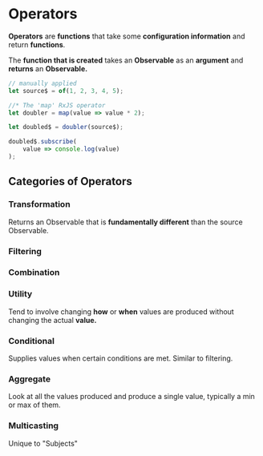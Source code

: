 # Operators

**Operators** are **functions** that take some **configuration information** and return **functions**. 

The **function that is created** takes an **Observable** as an **argument** and **returns** an **Observable.**

```typescript
// manually applied
let source$ = of(1, 2, 3, 4, 5);

//* The 'map' RxJS operator
let doubler = map(value => value * 2);

let doubled$ = doubler(source$);

doubled$.subscribe(
    value => console.log(value)
);
```

## Categories of Operators

### Transformation

Returns an Observable that is **fundamentally different** than the source Observable.

### Filtering

### Combination

### Utility

Tend to involve changing **how** or **when** values are produced without changing the actual **value.**

### Conditional

Supplies values when certain conditions are met. Similar to filtering.

### Aggregate

Look at all the values produced and produce a single value, typically a min or max of them.

### Multicasting

Unique to "Subjects"



